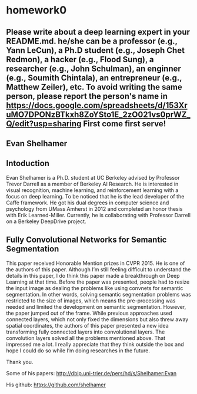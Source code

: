 # homework0
Please write about a deep learning expert in your README.md.
he/she can be a professor (e.g., Yann LeCun), a Ph.D student (e.g., Joseph Chet Redmon), a hacker (e.g., Flood Sung), a researcher (e.g., John Schulman), an enginner (e.g., Soumith Chintala), an entrepreneur (e.g., Matthew Zeiler), etc.
To avoid writing the same person, please report the person's name in  
https://docs.google.com/spreadsheets/d/153XruMO7DPONzBTkxh8ZoYSto1E_2zO021vs0prWZ_Q/edit?usp=sharing
First come first serve!
-------
## Evan Shelhamer

## Intoduction
Evan Shelhamer is a Ph.D. student at UC Berkeley advised by Professor Trevor Darrell as a member of Berkeley AI Research.
He is interested in visual recognition, machine learning, and reinforcement learning with a focus on deep learning.
To be noticed that he is the lead developer of the Caffe framework.
He got his dual degrees in computer science and psychology from UMass Amherst in 2012 and completed an honor thesis with Erik Learned-Miller.
Currently, he is collaborating with Professor Darrell on a Berkeley DeepDrive project.

## Fully Convolutional Networks for Semantic Segmentation
This paper received Honorable Mention prizes in CVPR 2015. He is one of the authors of this paper. 
Although I’m still feeling difficult to understand the details in this paper, I do think this paper made a breakthrough on Deep Learning at that time. Before the paper was presented, people had to resize the input image as dealing the problems like using convnets for semantic segmentation. In other words, solving semantic segmentation problems was restricted to the size of images, which means the pre-processing was needed and limited the development on semantic segmentation.
However, the paper jumped out of the frame. While previous approaches used connected layers, which not only fixed the dimensions but also threw away spatial coordinates, the authors of this paper presented a new idea transforming fully connected layers into convolutional layers. The convolution layers solved all the problems mentioned above. That impressed me a lot. I really appreciate that they think outside the box and hope I could do so while I’m doing researches in the future.

Thank you.

Some of his papers:
http://dblp.uni-trier.de/pers/hd/s/Shelhamer:Evan

His github:
https://github.com/shelhamer


